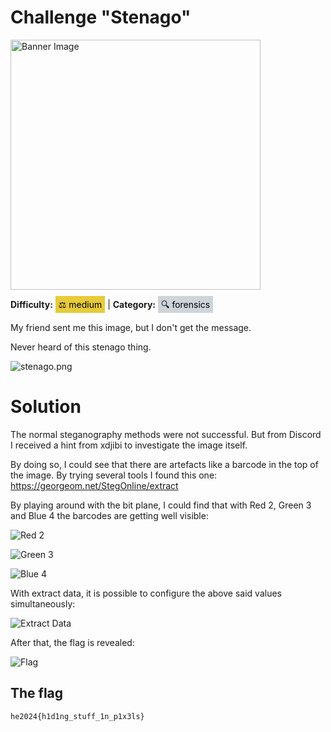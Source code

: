 # Challenge "Stenago"
<img src="banner.jpg" width="400px" alt="Banner Image" /><br/>

**Difficulty:** <span style="background-color: #e6cb39; padding: 5px; color: black;">⚖️ medium</span> | **Category:** <span style="background-color: #ced4da; padding: 5px; color: black;">🔍 forensics</span>

My friend sent me this image, but I don't get the message.

Never heard of this stenago thing.

![stenago.png](stenago.png)


# Solution

The normal steganography methods were not successful. But from Discord I received a hint from xdjibi to investigate the image itself.

By doing so, I could see that there are artefacts like a barcode in the top of the image. By trying several tools I found this one: https://georgeom.net/StegOnline/extract

By playing around with the bit plane, I could find that with Red 2, Green 3 and Blue 4 the barcodes are getting well visible:

![Red 2](red_2.png)

![Green 3](green_3.png)

![Blue 4](blue_4.png)

With extract data, it is possible to configure the above said values simultaneously:

![Extract Data](extract_data.png)

After that, the flag is revealed:

![Flag](flag.png)


## The flag
    he2024{h1d1ng_stuff_1n_p1x3ls}
